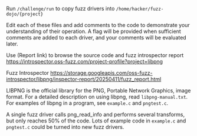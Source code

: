 Run `/challenge/run` to copy fuzz drivers into `/home/hacker/fuzz-dojo/{project}`

Edit each of these files and add comments to the code to demonstrate your understanding of their operation. A flag will be provided when sufficient comments are added to each driver, and your comments will be evaluated later.

Use (Report link) to browse the source code and fuzz introspector report https://introspector.oss-fuzz.com/project-profile?project=libpng

Fuzz Introspector
https://storage.googleapis.com/oss-fuzz-introspector/libpng/inspector-report/20250411/fuzz_report.html

LIBPNG is the official library for the PNG, Portable Network Graphics, image format.  For a detailed description on using libpng, read `libpng-manual.txt`.  For examples of libpng in a program, see `example.c` and `pngtest.c`.

A single fuzz driver calls png_read_info and performs several transforms, but only reaches 50% of the code.  Lots of example code in `example.c` and `pngtest.c` could be turned into new fuzz drivers.
